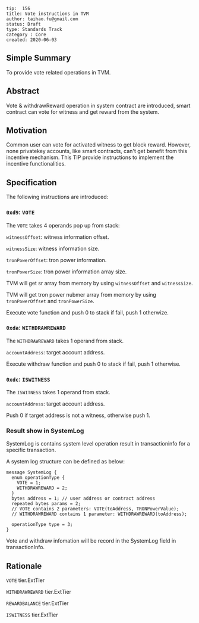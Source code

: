 ```
tip:  156
title: Vote instructions in TVM
author: taihao.fu@gmail.com
status: Draft
type: Standards Track
category : Core
created: 2020-06-03

```

## Simple Summary

To provide vote related operations in TVM.

## Abstract

Vote & withdrawReward operation in system contract are introduced, smart contract can vote for witness and get reward from the system.

## Motivation

Common user can vote for activated witness to get block reward. However, none privatekey accounts, like smart contracts, can't get benefit from this incentive mechanism.  This TIP provide instructions to implement the incentive functionalities.

## Specification

The following instructions are introduced:

### `0xd9`: `VOTE`

The `VOTE` takes 4 operands pop up from stack:

`witnessOffset`: witness information offset.

`witnessSize`: witness information size.

`tronPowerOffset`: tron power information.

`tronPowerSize`: tron power information array size.

TVM will get sr array from memory by using `witnessOffset` and `witnessSize`.

TVM will get tron power nubmer array from memory by using `tronPowerOffset` and `tronPowerSize`.

Execute vote function and push 0 to stack if fail, push 1 otherwize.

### `0xda`: `WITHDRAWREWARD`

The `WITHDRAWREWARD` takes 1 operand from stack.

`accountAddress`: target account address.

Execute withdraw function and push 0 to stack if fail, push 1 otherwise.

### `0xdc`: `ISWITNESS`

The `ISWITNESS` takes 1 operand from stack.

`accountAddress`: target account address.

Push 0 if target address is not a witness, otherwise push 1.

### Result show in SystemLog

SystemLog is contains system level operation result in transactioninfo for a specific transaction.

A system log structure can be defined as below:

```
message SystemLog {
  enum operationType {
    VOTE = 1;
    WITHDRAWREWARD = 2;
  }
  bytes address = 1; // user address or contract address
  repeated bytes params = 2;
  // VOTE contains 2 parameters: VOTE(toAddress, TRONPowerValue);
  // WITHDRAWREWARD contains 1 parameter: WITHDRAWREWARD(toAddress);
  
  operationType type = 3;
}
```

Vote and withdraw infomation will be record in the SystemLog field in transactionInfo.

## Rationale

`VOTE` tier.ExtTier

`WITHDRAWREWARD` tier.ExtTier

`REWARDBALANCE` tier.ExtTier

`ISWITNESS` tier.ExtTier
